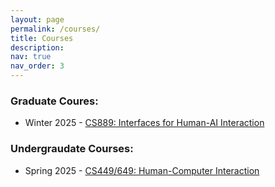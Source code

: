 ```yaml
---
layout: page
permalink: /courses/
title: Courses
description:
nav: true
nav_order: 3
---
```


### Graduate Coures:

- Winter 2025 - [CS889: Interfaces for Human-AI Interaction](https://cs.uwaterloo.ca/~amcrisan/courses/cs889-w25)

### Undergraudate Courses:

- Spring 2025 - [CS449/649: Human-Computer Interaction](https://cs.uwaterloo.ca/~amcrisan/courses/cs449-s25)
